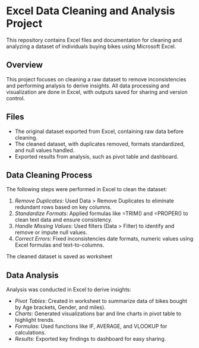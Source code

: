# Excel Data Cleaning and Analysis Project

This repository contains Excel files and documentation for cleaning and analyzing a dataset of individuals buying bikes using Microsoft Excel.

## Overview

This project focuses on cleaning a raw dataset to remove inconsistencies and performing analysis to derive insights. All data processing and visualization are done in Excel, with outputs saved for sharing and version control.

## Files

-  The original dataset exported from Excel, containing raw data before cleaning.
-  The cleaned dataset, with duplicates removed, formats standardized, and null values handled.
-  Exported results from analysis, such as pivot table  and dashboard.

## Data Cleaning Process

The following steps were performed in Excel to clean the dataset:

1. *Remove Duplicates*: Used Data > Remove Duplicates to eliminate redundant rows based on key columns.
2. *Standardize Formats*: Applied formulas like =TRIM() and =PROPER() to clean text data and ensure consistency.
3. *Handle Missing Values*: Used filters (Data > Filter) to identify and remove or impute null values.
4. *Correct Errors*: Fixed inconsistencies  date formats, numeric values  using Excel formulas and text-to-columns.

The cleaned dataset is saved as worksheet

## Data Analysis

Analysis was conducted in Excel to derive insights:

- *Pivot Tables*: Created in worksheet  to summarize data of bikes bought by Age brackets, Gender, and miles).
- *Charts*: Generated visualizations  bar and line charts in pivot table  to highlight trends.
- *Formulas*: Used functions like IF, AVERAGE, and VLOOKUP for calculations.
- *Results*: Exported key findings to dashboard for easy sharing.
